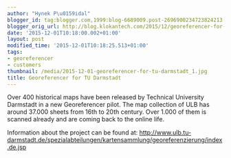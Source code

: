 ```yaml
---
author: "Hynek P\u0159idal"
blogger_id: tag:blogger.com,1999:blog-6689009.post-2696900234723824213
blogger_orig_url: http://blog.klokantech.com/2015/12/georeferencer-for-tu-darmstadt.html
date: '2015-12-01T10:18:00.002+01:00'
layout: post
modified_time: '2015-12-01T10:18:25.513+01:00'
tags:
- georeferencer
- customers
thumbnail: /media/2015-12-01-georeferencer-for-tu-darmstadt_1.jpg
title: Georeferencer for TU Darmstadt
---
```


Over 400 historical maps have been released by Technical University Darmstadt in a new Georeferencer pilot. The map collection of ULB has around 37.000 sheets from 16th to 20th century. Over 1.000 of them is scanned already and are coming back to the online life.

Information about the project can be found at: <a href="http://l.facebook.com/l.php?u=http%3A%2F%2Fwww.ulb.tu-darmstadt.de%2Fspezialabteilungen%2Fkartensammlung%2Fgeoreferenzierung%2Findex.de.jsp&amp;h=8AQEysKGGAQGyGlht4mvQTFQK4oJcQtlnUyMQoqukkTzFxQ&amp;enc=AZOmshYPhCGgt3RsnuBB7FCaakO_6Ti_8m_C2X9XeNtk1M3urAMF3t5BwWvd2ylugwCrFkrb09V8dUjZiGcHAqtfLZSsUSeSPxHikrZbBW5EMe3YBMXsKYi8M8NX-y2JU6Wfh0lovPckMLoWOT1EtihcwGtIvJh-zei0kWccLecLaJtX9fA1Eryjh5jX_Y7rBX7qnbevb1f6LEFaXqYZPYBm&amp;s=1" rel="nofollow" style="color: #3b5998; cursor: pointer; text-decoration: none;" target="_blank">http://www.ulb.tu-darmstadt.de/spezialabteilungen/kartensammlung/georeferenzierung/index.de.jsp</a>
<a href="http://4.bp.blogspot.com/-e-nN9WkuUOA/Vl1hbeA9q2I/AAAAAAAAeeY/teictkmv9DA/s1600/darmstadt.jpg" imageanchor="1" style="margin-left: 1em; margin-right: 1em;"></a>
